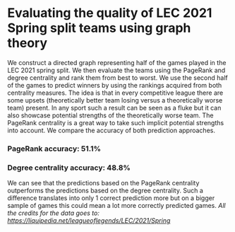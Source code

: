 # Evaluating the quality of LEC 2021 Spring split teams using graph theory
We construct a directed graph representing half of the games played in the LEC 2021 spring split. We then evaluate the teams using the PageRank and degree centrality and rank them from best to worst. We use the second half of the games to predict winners by using the rankings acquired from both centrality measures. The idea is that in every competitive league there are some upsets (theoretically better team losing versus a theoretically worse team) present. In any sport such a result can be seen as a fluke but it can also showcase potential strengths of the theoretically worse team. The PageRank centrality is a great way to take such implicit potential strengths into account. We compare the accuracy of both prediction approaches.

### PageRank accuracy: 51.1%
### Degree centrality accuracy: 48.8%

We can see that the predictions based on the PageRank centrality outperforms the predictions based on the degree centrality. Such a difference translates into only 1 correct prediction more but on a bigger sample of games this could mean a lot more correctly predicted games.
*All the credits for the data goes to: https://liquipedia.net/leagueoflegends/LEC/2021/Spring*
